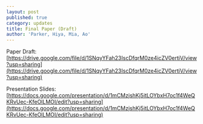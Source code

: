 ```yaml
---
layout: post
published: true
category: updates
title: Final Paper (Draft)
author: 'Parker, Hiya, Mia, Ao'
---
```

Paper Draft: [https://drive.google.com/file/d/1SNqyYFah23IscDfqrM0ze4icZV0ertiV/view?usp=sharing](https://drive.google.com/file/d/1SNqyYFah23IscDfqrM0ze4icZV0ertiV/view?usp=sharing)

Presentation Slides: [https://docs.google.com/presentation/d/1mCMzjshKj5itLOYbxH7oc1f4WeQKRvUec-KfeOlLMOI/edit?usp=sharing](https://docs.google.com/presentation/d/1mCMzjshKj5itLOYbxH7oc1f4WeQKRvUec-KfeOlLMOI/edit?usp=sharing)
